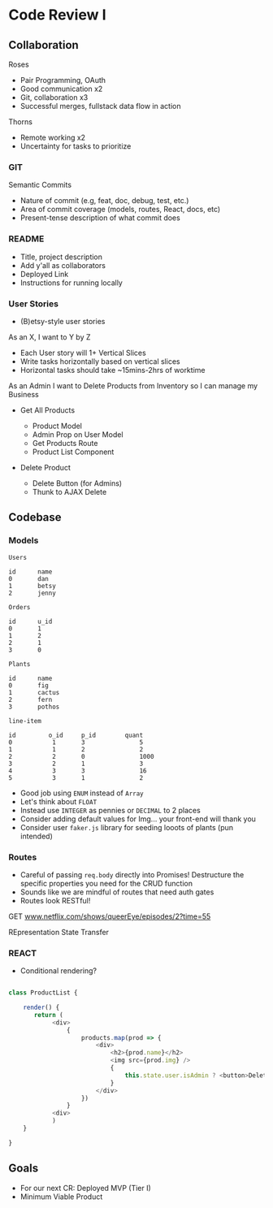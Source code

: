 # Code Review I

## Collaboration

Roses

* Pair Programming, OAuth
* Good communication x2
* Git, collaboration x3
* Successful merges, fullstack data flow in action

Thorns

* Remote working x2
* Uncertainty for tasks to prioritize

### GIT

Semantic Commits

* Nature of commit (e.g, feat, doc, debug, test, etc.)
* Area of commit coverage (models, routes, React, docs, etc)
* Present-tense description of what commit does

### README

* Title, project description
* Add y'all as collaborators
* Deployed Link
* Instructions for running locally

### User Stories

* (B)etsy-style user stories

As an X, I want to Y by Z
* Each User story will 1+ Vertical Slices
* Write tasks horizontally based on vertical slices
* Horizontal tasks should take ~15mins-2hrs of worktime

As an Admin I want to Delete Products from Inventory so I can manage my Business

* Get All Products
    - Product Model
    - Admin Prop on User Model
    - Get Products Route
    - Product List Component

* Delete Product
    - Delete Button (for Admins)
    - Thunk to AJAX Delete


## Codebase

### Models

````
Users

id      name
0       dan
1       betsy
2       jenny

Orders

id      u_id
0       1 
1       2
2       1
3       0

Plants

id      name
0       fig
1       cactus
2       fern
3       pothos

line-item

id         o_id     p_id        quant
0           1       3               5
1           1       2               2
2           2       0               1000
3           2       1               3
4           3       3               16
5           3       1               2

````

* Good job using `ENUM` instead of `Array`
* Let's think about `FLOAT`
* Instead use `INTEGER` as pennies or `DECIMAL` to 2 places
* Consider adding default values for Img... your front-end will thank you
* Consider user `faker.js` library for seeding looots of plants (pun intended)

### Routes

* Careful of passing `req.body` directly into Promises! Destructure the specific properties you need for the CRUD function
* Sounds like we are mindful of routes that need auth gates
* Routes look RESTful!


GET www.netflix.com/shows/queerEye/episodes/2?time=55

REpresentation
State
Transfer

### REACT

* Conditional rendering?
``` javascript

class ProductList {

    render() {
       return (
            <div>
                {
                    products.map(prod => {
                        <div>
                            <h2>{prod.name}</h2>
                            <img src={prod.img} />
                            {
                                this.state.user.isAdmin ? <button>Delete </button> : null
                            }
                        </div>
                    })
                }
            <div>
            )
    }

}
```
## Goals

* For our next CR: Deployed MVP (Tier I)
* Minimum Viable Product